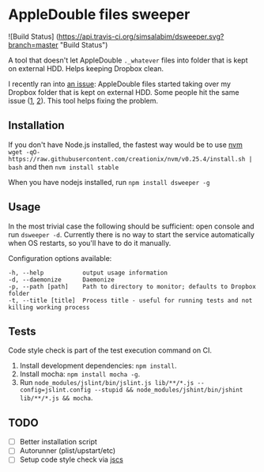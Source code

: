# AppleDouble files sweeper

![Build Status] (https://api.travis-ci.org/simsalabim/dsweeper.svg?branch=master "Build Status")

A tool that doesn't let AppleDouble `._whatever` files into folder that is kept on external HDD.
Helps keeping Dropbox clean.

I recently ran into [an issue](https://twitter.com/noRerih/status/613372377016070148): AppleDouble files started taking over
my Dropbox folder that is kept on external HDD. Some people hit the same issue ([1](https://www.dropboxforum.com/hc/communities/public/questions/201454519--AppleDouble-file-nightmare-This-should-not-be-happening-Fix-this-in-Dropbox-for-Mac-update-please-), [2](https://www.dropboxforum.com/hc/communities/public/questions/202940365--files)).
This tool helps fixing the problem.

## Installation

If you don't have Node.js installed, the fastest way would be to use [nvm](https://github.com/creationix/nvm)<br>
`wget -qO- https://raw.githubusercontent.com/creationix/nvm/v0.25.4/install.sh | bash`
and then `nvm install stable`

When you have nodejs installed, run `npm install dsweeper -g`

## Usage
In the most trivial case the following should be sufficient: open console and run `dsweeper -d`.
Currently there is no way to start the service automatically when OS restarts, so you'll have to do it manually.

Configuration options available:

```
-h, --help           output usage information
-d, --daemonize      Daemonize
-p, --path [path]    Path to directory to monitor; defaults to Dropbox folder
-t, --title [title]  Process title - useful for running tests and not killing working process
```
## Tests
Code style check is part of the test execution command on CI.

1. Install development dependencies: `npm install`.
2. Install mocha: `npm install mocha -g`.
3. Run `node_modules/jslint/bin/jslint.js lib/**/*.js --config=jslint.config --stupid && node_modules/jshint/bin/jshint lib/**/*.js && mocha`.

## TODO
- [ ] Better installation script
- [ ] Autorunner (plist/upstart/etc)
- [ ] Setup code style check via [jscs](jscs)
